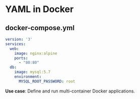 # YAML in Docker

## docker-compose.yml

```yaml
version: '3'
services:
  web:
    image: nginx:alpine
    ports:
      - "80:80"
  db:
    image: mysql:5.7
    environment:
      MYSQL_ROOT_PASSWORD: root
```

**Use case**: Define and run multi-container Docker applications.

